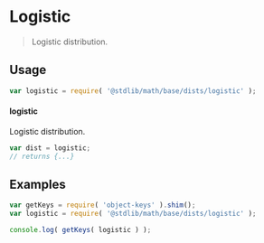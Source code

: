 # Logistic

> Logistic distribution.

<section class="usage">

## Usage

```javascript
var logistic = require( '@stdlib/math/base/dists/logistic' );
```

#### logistic

Logistic distribution.

```javascript
var dist = logistic;
// returns {...}
```

</section>

<!-- /.usage -->

<section class="examples">

## Examples

<!-- TODO: better examples -->

<!-- eslint no-undef: "error" -->

```javascript
var getKeys = require( 'object-keys' ).shim();
var logistic = require( '@stdlib/math/base/dists/logistic' );

console.log( getKeys( logistic ) );
```

</section>

<!-- /.examples -->

<section class="links">

</section>

<!-- /.links -->
